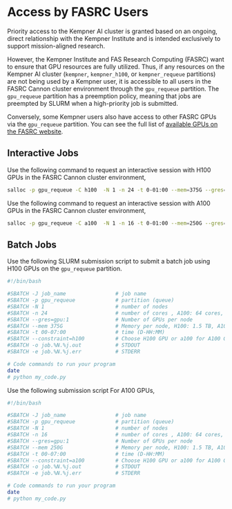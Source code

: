 # Access by FASRC Users 

Priority access to the Kempner AI cluster is granted based on an ongoing, direct relationship with the Kempner Institute and is intended exclusively to support mission-aligned research.

However, the Kempner Institute and FAS Research Computing (FASRC) want to ensure that GPU resources are fully utilized.  Thus, if any resources on the Kempner AI cluster (`kempner`, `kempner_h100`, or `kempner_requeue` partitions) are not being used by a Kempner user, it is accessible to all users in the FASRC Cannon cluster environment through the `gpu_requeue` partition. The `gpu_requeue` partition has a preemption policy, meaning that jobs are preempted by SLURM when a high-priority job is submitted.

Conversely, some Kempner users also have access to other FASRC GPUs via the `gpu_requeue` partition. You can see the full list of [available GPUs on the FASRC website](https://docs.rc.fas.harvard.edu/kb/running-jobs/#Using_GPUs).

## Interactive Jobs

Use the following command to request an interactive session with H100 GPUs in the FASRC Cannon cluster environment,

```bash
salloc -p gpu_requeue -C h100  -N 1 -n 24 -t 0-01:00 --mem=375G --gres=gpu:1
```

Use the following command to request an interactive session with A100 GPUs in the FASRC Cannon cluster environment,

```bash
salloc -p gpu_requeue -C a100  -N 1 -n 16 -t 0-01:00 --mem=250G --gres=gpu:1
```


## Batch Jobs

Use the following SLURM submission script to submit a batch job using H100 GPUs on the `gpu_requeue` partition.

```bash
#!/bin/bash

#SBATCH -J job_name                # job name
#SBATCH -p gpu_requeue             # partition (queue)
#SBATCH -N 1                       # number of nodes
#SBATCH -n 24                      # number of cores , A100: 64 cores, H100: 96 cores
#SBATCH --gres=gpu:1               # Number of GPUs per node
#SBATCH --mem 375G                 # Memory per node, H100: 1.5 TB, A100: 1 TB RAM
#SBATCH -t 00-07:00                # time (D-HH:MM)
#SBATCH --constraint=h100          # Choose H100 GPU or a100 for A100 GPU
#SBATCH -o job.%N.%j.out           # STDOUT
#SBATCH -e job.%N.%j.err           # STDERR

# Code commands to run your program
date
# python my_code.py
```

Use the following submission script For A100 GPUs,

```bash
#!/bin/bash

#SBATCH -J job_name                # job name
#SBATCH -p gpu_requeue             # partition (queue)
#SBATCH -N 1                       # number of nodes
#SBATCH -n 16                      # number of cores , A100: 64 cores, H100: 96 cores
#SBATCH --gres=gpu:1               # Number of GPUs per node
#SBATCH --mem 250G                 # Memory per node, H100: 1.5 TB, A100: 1 TB RAM
#SBATCH -t 00-07:00                # time (D-HH:MM)
#SBATCH --constraint=a100          # Choose H100 GPU or a100 for A100 GPU
#SBATCH -o job.%N.%j.out           # STDOUT
#SBATCH -e job.%N.%j.err           # STDERR

# Code commands to run your program
date
# python my_code.py
```